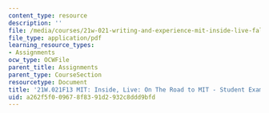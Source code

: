 ```yaml
---
content_type: resource
description: ''
file: /media/courses/21w-021-writing-and-experience-mit-inside-live-fall-2013/a262f5f009678f8391d2932c8ddd9bfd_MIT21W_021F13_Transition.pdf
file_type: application/pdf
learning_resource_types:
- Assignments
ocw_type: OCWFile
parent_title: Assignments
parent_type: CourseSection
resourcetype: Document
title: '21W.021F13 MIT: Inside, Live: On The Road to MIT - Student Example 2'
uid: a262f5f0-0967-8f83-91d2-932c8ddd9bfd
---
```

